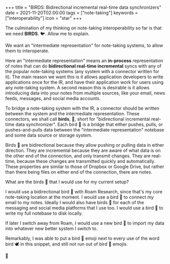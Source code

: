 +++
title = "BIRDS: Bidirectional incremental real-time data synchronizers"
date = 2021-11-20T02:00:00
tags = ["note-taking"]
keywords = ["interoperability"]
icon = "star"
+++

The culmination of my thinking on note-taking interoperability so far is that we need **BIRDS**. 🐦. Allow me to explain.

We want an "intermediate representation" for note-taking systems, to allow them to interoperate.

Here an "intermediate representation" means an **in-process** representation of notes that can do **bidirectional real-time incremental** syncs with any of the popular note-taking systems (any system with a connector written for it).
The main reason we want this is it allows application developers to write applications once for the IR, and have their application work for users using any note-taking system.
A second reason this is desirable is it allows introducing data into your notes from multiple sources, like your email, news feeds, messages, and social media accounts.

To bridge a note-taking system with the IR, a connector should be written between the system and the intermediate representation. These connectors, we shall call **birds**, 🦤, short for "bidirectional incremental real-time data synchronizer". Each bird 🐔 is a bridge that either pushes, pulls, or pushes-and-pulls data between the "intermediate representation" notebase and some data source or storage system.

Birds 🦚 are bidirectional because they allow pushing or pulling data in either direction.
They are incremental because they are aware of what data is on the other end of the connection, and only transmit changes.
They are real-time, because these changes are transmitted quickly and automatically.
These properties are similar to those of Dropbox or Google Drive, but rather than there being files on either end of the connection, there are notes.

What are the birds 🦜 that I would use for my current setup?

I would use a bidirectional bird 🦃 with Roam Research, since that's my core note-taking location at the moment.
I would use a bird 🐤 to connect my email to my notes. Ideally I would also have birds 🦉 for each of the messaging and social media platforms that I use too.
I would use a bird 🐧 to write my full notebase to disk locally.

If later I switch away from Roam, I would use a new bird 🐓 to import my data into whatever new better system I switch to.

Remarkably, I was able to put a bird 🦢 emoji next to every use of the word bird 🕊️ in this snippet, and still not run out of bird 🦆 emojis.

🦅